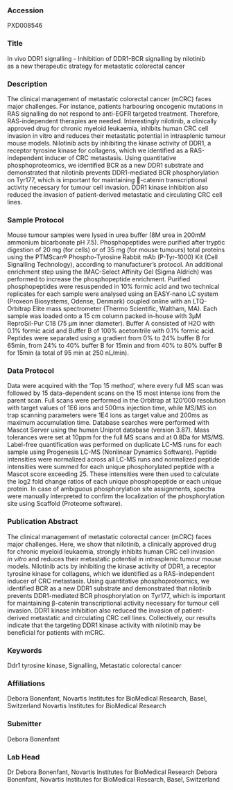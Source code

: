 ### Accession
PXD008546

### Title
In vivo DDR1 signalling -  Inhibition of DDR1-BCR signalling by nilotinib as a new therapeutic strategy for metastatic colorectal cancer

### Description
The clinical management of metastatic colorectal cancer (mCRC) faces major challenges. For instance, patients harbouring oncogenic mutations in RAS signalling do not respond to anti-EGFR targeted treatment. Therefore, RAS-independent therapies are needed. Interestingly nilotinib, a clinically approved drug for chronic myeloid leukaemia, inhibits human CRC cell invasion in vitro and reduces their metastatic potential in intrasplenic tumour mouse models. Nilotinib acts by inhibiting the kinase activity of DDR1, a receptor tyrosine kinase for collagens, which we identified as a RAS-independent inducer of CRC metastasis. Using quantitative phosphoproteomics, we identified BCR as a new DDR1 substrate and demonstrated that nilotinib prevents DDR1-mediated BCR phosphorylation on Tyr177, which is important for maintaining -catenin transcriptional activity necessary for tumour cell invasion. DDR1 kinase inhibition also reduced the invasion of patient-derived metastatic and circulating CRC cell lines.

### Sample Protocol
Mouse tumour samples were lysed in urea buffer (8M urea in 200mM ammonium bicarbonate pH 7.5). Phosphopeptides were purified after tryptic digestion of 20 mg (for cells) or of 35 mg (for mouse tumours) total proteins using the PTMScan® Phospho-Tyrosine Rabbit mAb (P-Tyr-1000) Kit (Cell Signalling Technology), according to manufacturer’s protocol. An additional enrichment step using the IMAC-Select Affinity Gel (Sigma Aldrich) was performed to increase the phosphopeptide enrichment. Purified phosphopeptides were resuspended in 10% formic acid and two technical replicates for each sample were analysed using an EASY-nano LC system (Proxeon Biosystems, Odense, Denmark) coupled online with an LTQ-Orbitrap Elite mass spectrometer (Thermo Scientific, Waltham, MA). Each sample was loaded onto a 15 cm column packed in-house with 3µM ReproSil-Pur C18 (75 µm inner diameter). Buffer A consisted of H2O with 0.1% formic acid and Buffer B of 100% acetonitrile with 0.1% formic acid. Peptides were separated using a gradient from 0% to 24% buffer B for 65min, from 24% to 40% buffer B for 15min and from 40% to 80% buffer B for 15min (a total of 95 min at 250 nL/min).

### Data Protocol
Data were acquired with the ‘Top 15 method’, where every full MS scan was followed by 15 data-dependent scans on the 15 most intense ions from the parent scan. Full scans were performed in the Orbitrap at 120’000 resolution with target values of 1E6 ions and 500ms injection time, while MS/MS ion trap scanning parameters were 1E4 ions as target value and 200ms as maximum accumulation time. Database searches were performed with Mascot Server using the human Uniprot database (version 3.87). Mass tolerances were set at 10ppm for the full MS scans and at 0.8Da for MS/MS. Label-free quantification was performed on duplicate LC-MS runs for each sample using Progenesis LC-MS (Nonlinear Dynamics Software). Peptide intensities were normalized across all LC-MS runs and normalized peptide intensities were summed for each unique phosphorylated peptide with a Mascot score exceeding 25. These intensities were then used to calculate the log2 fold change ratios of each unique phosphopeptide or each unique protein. In case of ambiguous phosphorylation site assignments, spectra were manually interpreted to confirm the localization of the phosphorylation site using Scaffold (Proteome software).

### Publication Abstract
The clinical management of metastatic colorectal cancer (mCRC) faces major challenges. Here, we show that nilotinib, a clinically approved drug for chronic myeloid leukaemia, strongly inhibits human CRC cell invasion <i>in&#xa0;vitro</i> and reduces their metastatic potential in intrasplenic tumour mouse models. Nilotinib acts by inhibiting the kinase activity of DDR1, a receptor tyrosine kinase for collagens, which we identified as a RAS-independent inducer of CRC metastasis. Using quantitative phosphoproteomics, we identified BCR as a new DDR1 substrate and demonstrated that nilotinib prevents DDR1-mediated BCR phosphorylation on Tyr177, which is important for maintaining &#x3b2;-catenin transcriptional activity necessary for tumour cell invasion. DDR1 kinase inhibition also reduced the invasion of patient-derived metastatic and circulating CRC cell lines. Collectively, our results indicate that the targeting DDR1 kinase activity with nilotinib may be beneficial for patients with mCRC.

### Keywords
Ddr1 tyrosine kinase, Signalling, Metastatic colorectal cancer

### Affiliations
Debora Bonenfant, Novartis Institutes for BioMedical Research, Basel, Switzerland
Novartis Institutes for BioMedical Research

### Submitter
Debora Bonenfant

### Lab Head
Dr Debora Bonenfant, Novartis Institutes for BioMedical Research
Debora Bonenfant, Novartis Institutes for BioMedical Research, Basel, Switzerland



